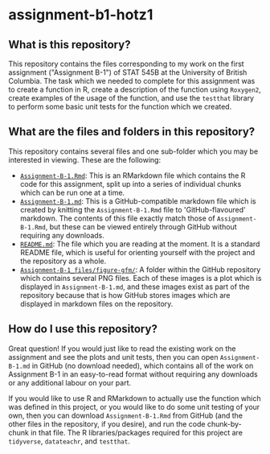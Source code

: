 # assignment-b1-hotz1

## What is this repository?

This repository contains the files corresponding to my work on the first assignment ("Assignment B-1") of STAT 545B at the University of British Columbia. The task which we needed to complete for this assignment was to create a function in R, create a description of the function using `Roxygen2`, create examples of the usage of the function, and use the `testthat` library to perform some basic unit tests for the function which we created.

## What are the files and folders in this repository?

This repository contains several files and one sub-folder which you may be interested in viewing. These are the following:
- [`Assignment-B-1.Rmd`](https://github.com/stat545ubc-2023/assignment-b1-hotz1/blob/main/Assignment-B-1.Rmd): This is an RMarkdown file which contains the R code for this assignment, split up into a series of individual chunks which can be run one at a time.
- [`Assignment-B-1.md`](https://github.com/stat545ubc-2023/assignment-b1-hotz1/blob/main/Assignment-B-1.md): This is a GitHub-compatible markdown file which is created by knitting the `Assignment-B-1.Rmd` file to 'GitHub-flavoured' markdown. The contents of this file exactly match those of `Assignment-B-1.Rmd`, but these can be viewed entirely through GitHub without requiring any downloads.
- [`README.md`](https://github.com/stat545ubc-2023/assignment-b1-hotz1/blob/main/README.md): The file which you are reading at the moment. It is a standard README file, which is useful for orienting yourself with the project and the repository as a whole.
- [`Assignment-B-1_files/figure-gfm/`](https://github.com/stat545ubc-2023/assignment-b1-hotz1/tree/main/Assignment-B-1_files/figure-gfm/): A folder within the GitHub repository which contains several PNG files. Each of these images is a plot which is displayed in `Assignment-B-1.md`, and these images exist as part of the repository because that is how GitHub stores images which are displayed in markdown files on the repository.

## How do I use this repository?

Great question! If you would just like to read the existing work on the assignment and see the plots and unit tests, then you can open `Assignment-B-1.md` in GitHub (no download needed), which contains all of the work on Assignment B-1 in an easy-to-read format without requiring any downloads or any additional labour on your part.

If you would like to use R and RMarkdown to actually use the function which was defined in this project, or you would like to do some unit testing of your own, then you can download `Assignment-B-1.Rmd` from GitHub (and the other files in the repository, if you desire), and run the code chunk-by-chunk in that file. The R libraries/packages required for this project are `tidyverse`, `datateachr`, and `testthat`.
